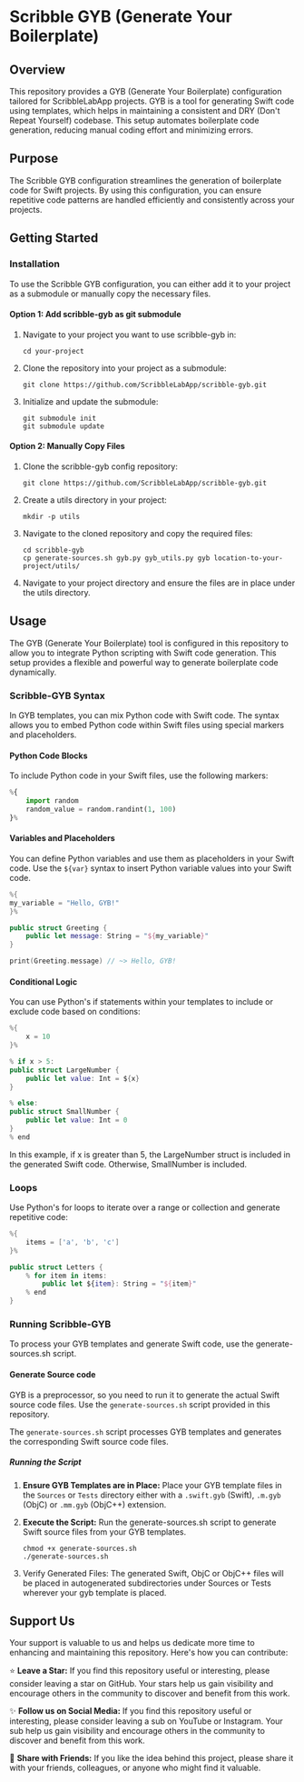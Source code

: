 # Scribble GYB (Generate Your Boilerplate)

## Overview

This repository provides a GYB (Generate Your Boilerplate) configuration tailored for ScribbleLabApp projects. GYB is a tool for generating Swift code using templates, which helps in maintaining a consistent and DRY (Don't Repeat Yourself) codebase. This setup automates boilerplate code generation, reducing manual coding effort and minimizing errors.

## Purpose 

The Scribble GYB configuration streamlines the generation of boilerplate code for Swift projects. By using this configuration, you can ensure repetitive code patterns are handled efficiently and consistently across your projects.

## Getting Started

### Installation

To use the Scribble GYB configuration, you can either add it to your project as a submodule or manually copy the necessary files.

#### Option 1: Add scribble-gyb as git submodule

1. Navigate to your project you want to use scribble-gyb in:

   ```shell
   cd your-project
   ```

2. Clone the repository into your project as a submodule:

    ```shell
    git clone https://github.com/ScribbleLabApp/scribble-gyb.git
    ```
3. Initialize and update the submodule:
    
    ```shell
    git submodule init
    git submodule update
    ```

#### Option 2: Manually Copy Files

1. Clone the scribble-gyb config repository:

    ```shell
    git clone https://github.com/ScribbleLabApp/scribble-gyb.git
    ```

2. Create a utils directory in your project:   
   ```shell
   mkdir -p utils
   ```

3. Navigate to the cloned repository and copy the required files:

   ```shell
   cd scribble-gyb
   cp generate-sources.sh gyb.py gyb_utils.py gyb location-to-your-project/utils/
   ```

4. Navigate to your project directory and ensure the files are in place under the utils directory.

## Usage

The GYB (Generate Your Boilerplate) tool is configured in this repository to allow you to integrate Python scripting with Swift code generation. This setup provides a flexible and powerful way to generate boilerplate code dynamically.

### Scribble-GYB Syntax

In GYB templates, you can mix Python code with Swift code. The syntax allows you to embed Python code within Swift files using special markers and placeholders.

#### Python Code Blocks

To include Python code in your Swift files, use the following markers:

```python
%{
    import random
    random_value = random.randint(1, 100)
}%
```

#### Variables and Placeholders

You can define Python variables and use them as placeholders in your Swift code. Use the `${var}` syntax to insert Python variable values into your Swift code.

```swift
%{
my_variable = "Hello, GYB!"
}%

public struct Greeting {
    public let message: String = "${my_variable}"
}

print(Greeting.message) // ~> Hello, GYB!
```

#### Conditional Logic

You can use Python's if statements within your templates to include or exclude code based on conditions:

```swift
%{
    x = 10
}%

% if x > 5:
public struct LargeNumber {
    public let value: Int = ${x}
}

% else:
public struct SmallNumber {
    public let value: Int = 0
}
% end
```

In this example, if x is greater than 5, the LargeNumber struct is included in the generated Swift code. Otherwise, SmallNumber is included.

### Loops

Use Python's for loops to iterate over a range or collection and generate repetitive code:

```swift
%{
    items = ['a', 'b', 'c']
}%

public struct Letters {
    % for item in items:
        public let ${item}: String = "${item}"
    % end
}
```

### Running Scribble-GYB

To process your GYB templates and generate Swift code, use the generate-sources.sh script.

#### Generate Source code

GYB is a preprocessor, so you need to run it to generate the actual Swift source code files. Use the `generate-sources.sh` script provided in this repository.

The `generate-sources.sh` script processes GYB templates and generates the corresponding Swift source code files.

##### Running the Script

1. **Ensure GYB Templates are in Place:** Place your GYB template files in the `Sources` or `Tests` directory either with a `.swift.gyb` (Swift), `.m.gyb` (ObjC) or `.mm.gyb` (ObjC++) extension.

2. **Execute the Script:** Run the generate-sources.sh script to generate Swift source files from your GYB templates.

    ```shell
    chmod +x generate-sources.sh
    ./generate-sources.sh
    ```

3. Verify Generated Files: The generated Swift, ObjC or ObjC++ files will be placed in autogenerated subdirectories under Sources or Tests wherever your gyb template is placed.

## Support Us

Your support is valuable to us and helps us dedicate more time to enhancing and maintaining this repository. Here's how you can contribute:

⭐️ **Leave a Star:** If you find this repository useful or interesting, please consider leaving a star on GitHub. Your stars help us gain visibility and encourage others in the community to discover and benefit from this work.

✨ **Follow us on Social Media:** If you find this repository useful or interesting, please consider leaving a sub on YouTube or Instagram. Your sub help us gain visibility and encourage others in the community to discover and benefit from this work.

📲 **Share with Friends:** If you like the idea behind this project, please share it with your friends, colleagues, or anyone who might find it valuable.